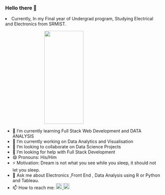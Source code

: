 ### Hello there 👋

<li>Currently, In my Final year of Undergrad program, Studying Electrical and Electronics from SRMIST.</li>
 
<img src="https://user-images.githubusercontent.com/65285463/149609899-0d8fd4f9-46f0-4a03-a4e3-b06249a89cac.gif" height="300px" width="500px" style=" display: block;
  margin-left: auto;
  margin-right: auto;
  width: 50%; ">


- 🌱 I’m currently learning Full Stack Web Development and DATA ANALYSIS  
 - 🔭 I’m currently working on Data Analytics and Visualisation
 - 👯 I’m looking to collaborate on Data Science Projects
- 🤔 I’m looking for help with Full Stack Development 
 - 😄 Pronouns: His/Him
- ⚡ Motivation: Dream is not what you see while you sleep, it should not let you sleep.  
 - 💬 Ask me about Electronics ,Front End , Data Analysis using R or Python and Tableau.
- 📫 How to reach me:  <a href="https://www.linkedin.com/in/rupam-chattopadhyay"> <img src="https://cdn1.iconfinder.com/data/icons/social-media-rounded-corners/512/Rounded_Linkedin2_svg-512.png" height="20px" width="20px"  > </a> <a href="mailto:rupam.altavista@gmail.com"> <img src="https://cdn4.iconfinder.com/data/icons/logos-brands-5/24/gmail-128.png" height="20px" width="20px"  > </a>



